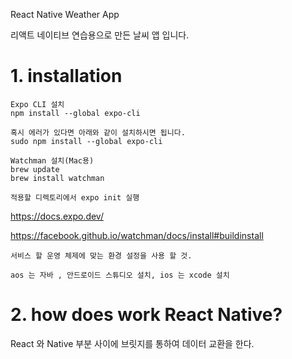 React Native Weather App

리액트 네이티브 연습용으로 만든 날씨 앱 입니다.

# 1. installation
    Expo CLI 설치
    npm install --global expo-cli
    
    혹시 에러가 있다면 아래와 같이 설치하시면 됩니다.
    sudo npm install --global expo-cli
    
    Watchman 설치(Mac용)
    brew update
    brew install watchman
    
    적용할 디렉토리에서 expo init 실행 
https://docs.expo.dev/

https://facebook.github.io/watchman/docs/install#buildinstall


``서비스 할 운영 체제에 맞는 환경 설정을 사용 할 것. ``

``aos 는 자바 , 안드로이드 스튜디오 설치, ios 는 xcode 설치``

# 2. how does work React Native?

React 와 Native 부분 사이에 브릿지를 통하여 데이터 교환을 한다. 